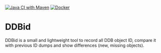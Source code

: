 [![Java CI with Maven](https://github.com/mbuechner/ddbid/actions/workflows/maven.yml/badge.svg)](https://github.com/mbuechner/ddbid/actions/workflows/maven.yml) [![Docker](https://github.com/mbuechner/ddbid/actions/workflows/docker-publish.yml/badge.svg)](https://github.com/mbuechner/ddbid/actions/workflows/docker-publish.yml)

# DDBid

DDBid is a small and lightweight tool to record all DDB object ID, compare it with previous ID dumps and show
differences (new, missing objects).

